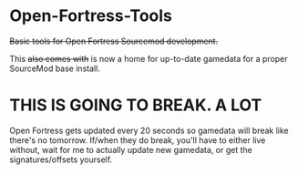# Open-Fortress-Tools
~~Basic tools for Open Fortress Sourcemod development.~~

 This ~~also comes with~~ is now a home for up-to-date gamedata for a proper SourceMod base install.

# THIS IS GOING TO BREAK. A LOT #
Open Fortress gets updated every 20 seconds so gamedata will break like there's no tomorrow. If/when they do break, you'll have to either live without, wait for me to actually update new gamedata, or get the signatures/offsets yourself.

